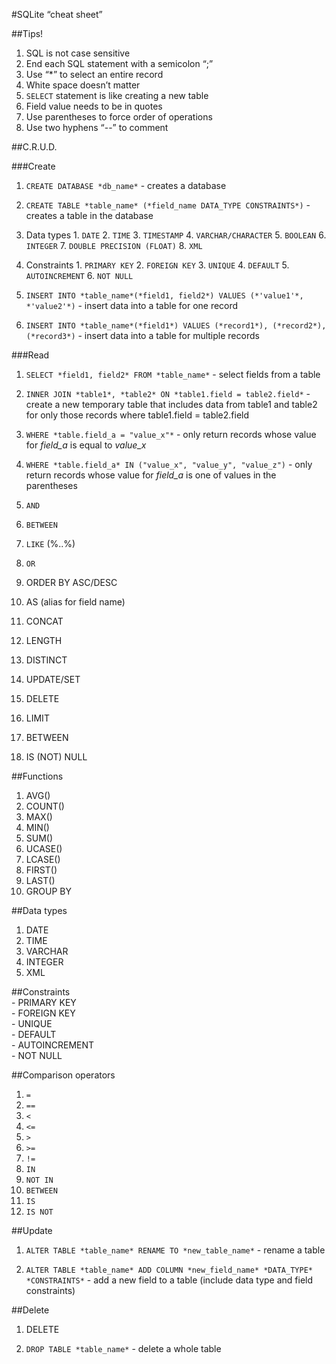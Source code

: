 #SQLite “cheat sheet”

##Tips!
1. SQL is not case sensitive
2. End each SQL statement with a semicolon “;”
3. Use “*” to select an entire record
4. White space doesn’t matter
5. `SELECT` statement is like creating a new table
6. Field value needs to be in quotes
7. Use parentheses to force order of operations
8. Use two hyphens “--” to comment 

##C.R.U.D.

###Create
1. `CREATE DATABASE *db_name*` - creates a database

2. `CREATE TABLE *table_name* (*field_name DATA_TYPE CONSTRAINTS*)` - creates a table in the database
  1. Data types
    1. `DATE`
    2. `TIME`
    3. `TIMESTAMP`
    4. `VARCHAR/CHARACTER`
    5. `BOOLEAN`
    6. `INTEGER`
    7. `DOUBLE PRECISION (FLOAT)`
    8. `XML`

  2. Constraints
    1. `PRIMARY KEY`
    2. `FOREIGN KEY`
    3. `UNIQUE`
    4. `DEFAULT`
    5. `AUTOINCREMENT`
    6. `NOT NULL`

3. `INSERT INTO *table_name*(*field1, field2*) VALUES (*'value1'*, *'value2'*)` - insert data into a table for one record

4. `INSERT INTO *table_name*(*field1*) VALUES (*record1*), (*record2*), (*record3*)` - insert data into a table for multiple records


###Read
1. `SELECT *field1, field2* FROM *table_name*` - select fields from a table

2. `INNER JOIN *table1*, *table2* ON *table1.field = table2.field*` - create a new temporary table that includes data from table1 and table2 for only those records where table1.field = table2.field

3. `WHERE *table.field_a = "value_x"*` - only return records whose value for *field_a* is equal to *value_x*

4. `WHERE *table.field_a* IN ("value_x", "value_y", "value_z")` - only return records whose value for *field_a* is one of values in the parentheses 
5. `AND`
6. `BETWEEN`
7. `LIKE` (%..%)
8. `OR`

5. ORDER BY ASC/DESC
6. AS (alias for field name)

12. CONCAT
13. LENGTH
14. DISTINCT
15. UPDATE/SET
16. DELETE
17. LIMIT
18. BETWEEN
19. IS (NOT) NULL

##Functions
1. AVG()
2. COUNT()
3. MAX()
4. MIN()
5. SUM()
6. UCASE()
7. LCASE()
8. FIRST()
9. LAST()
10. GROUP BY

##Data types
1. DATE  
2. TIME  
3. VARCHAR  
4. INTEGER  
5. XML 

##Constraints  
    - PRIMARY KEY  
    - FOREIGN KEY  
    - UNIQUE  
    - DEFAULT  
    - AUTOINCREMENT  
    - NOT NULL

##Comparison operators  
1. `=`  
2. `==`  
3. `<`  
4. `<=`  
5. `>`  
6. `>=`  
7. `!=`  
8. `IN`  
9. `NOT IN`  
10. `BETWEEN`  
11. `IS`  
12. `IS NOT`  

##Update
1. `ALTER TABLE *table_name* RENAME TO *new_table_name*` - rename a table

2. `ALTER TABLE *table_name* ADD COLUMN *new_field_name* *DATA_TYPE* *CONSTRAINTS*` - add a new field to a table (include data type and field constraints)

##Delete
1. DELETE

2. `DROP TABLE *table_name*` - delete a whole table
